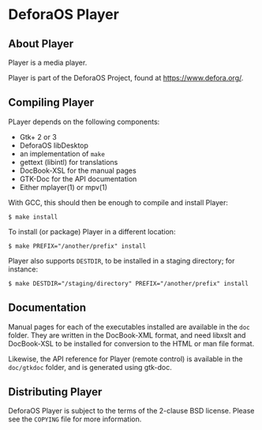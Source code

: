 DeforaOS Player
===============

About Player
------------

Player is a media player.

Player is part of the DeforaOS Project, found at https://www.defora.org/.


Compiling Player
----------------

PLayer depends on the following components:

 * Gtk+ 2 or 3
 * DeforaOS libDesktop
 * an implementation of `make`
 * gettext (libintl) for translations
 * DocBook-XSL for the manual pages
 * GTK-Doc for the API documentation
 * Either mplayer(1) or mpv(1)

With GCC, this should then be enough to compile and install Player:

    $ make install

To install (or package) Player in a different location:

    $ make PREFIX="/another/prefix" install

Player also supports `DESTDIR`, to be installed in a staging directory; for
instance:

    $ make DESTDIR="/staging/directory" PREFIX="/another/prefix" install


Documentation
-------------

Manual pages for each of the executables installed are available in the `doc`
folder. They are written in the DocBook-XML format, and need libxslt and
DocBook-XSL to be installed for conversion to the HTML or man file format.

Likewise, the API reference for Player (remote control) is available in the
`doc/gtkdoc` folder, and is generated using gtk-doc.

Distributing Player
-------------------

DeforaOS Player is subject to the terms of the 2-clause BSD license. Please see
the `COPYING` file for more information.
